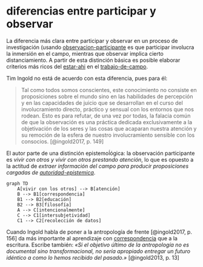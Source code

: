 # diferencias entre participar y observar

La diferencia más clara entre participar y observar en un proceso de investigación (usando [observacion-participante](observacion-participante.md) es que participar involucra la inmersión en el campo, mientras que observar implica cierto distanciamiento. A partir de esta distinción básica es posible elaborar criterios más ricos del [estar-ahi](estar-ahi.md) en el [trabajo-de-campo](trabajo-de-campo.md).

Tim Ingold no está de acuerdo con esta diferencia, pues para él:

 >
 > Tal como todos somos conscientes, este conocimiento no consiste en proposiciones sobre el mundo sino en las habilidades de percepción y en las capacidades de juicio que se desarrollan en el curso del involucramiento directo, práctico y sensual con los entornos que nos rodean. Esto es para refutar, de una vez por todas, la falacia común de que la observación es una práctica dedicada exclusivamente a la objetivación de los seres y las cosas que acaparan nuestra atención y su remoción de la esfera de nuestro involucramiento sensible con los consocios. [@ingold2017, p. 149]

El autor parte de una distinción epistemoĺógica: la observación participante es *vivir con otros y vivir con otros prestando atención*, lo que es opuesto a la actitud de *extraer información del campo para producir proposiciones cargadas de [autoridad-epistemica](autoridad-epistemica.md)*.

````mermaid
graph TD
    A[vivir con los otros] --> B[atención]
    B --> B1[correspondencia]
    B1 --> B2[educación]
    B2 --> B3[filosofía]
    A --> C[intencionalmente]
    C --> C1[intersubjetividad]
    C1 --> C2[recolección de datos]
````

Cuando Ingold habla de poner a la antropología de frente [@ingold2017, p. 156] da más importante al aprendizaje con [correspondencia](correspondencia.md) que a la escritura. Escribe también: *«Si el objetivo último de la antropología no es documental sino transformacional, no sería apropiado entregar un futuro idéntico a como lo hemos recibido del pasado.»* [@ingold2013, p. 13]
